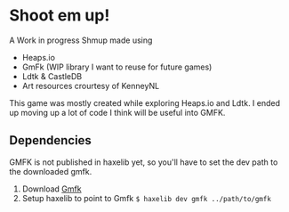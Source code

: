 # Shoot em up!

A Work in progress Shmup made using

- Heaps.io
- GmFk (WIP library I want to reuse for future games)
- Ldtk & CastleDB
- Art resources crourtesy of KenneyNL

This game was mostly created while exploring Heaps.io and Ldtk.
I ended up moving up a lot of code I think will be useful into GMFK.

## Dependencies

GMFK is not published in haxelib yet, so you'll have to set the dev path to the downloaded gmfk.

1. Download [Gmfk](https://github.com/droidkid/gmfk)
2. Setup haxelib to point to Gmfk
`$ haxelib dev gmfk ../path/to/gmfk`
